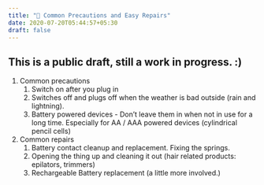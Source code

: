 ```yaml
---
title: "🌱 Common Precautions and Easy Repairs"
date: 2020-07-20T05:44:57+05:30
draft: false
---
```


## This is a public draft, still a work in progress. :)

1. Common precautions
   1. Switch on after you plug in
   2. Switches off and plugs off when the weather is bad outside (rain and lightning).
   3. Battery powered devices - Don’t leave them in when not in use for a long time. Especially for AA / AAA powered devices (cylindrical pencil cells)
2. Common repairs
   1. Battery contact cleanup and replacement. Fixing the springs.
   2. Opening the thing up and cleaning it out (hair related products: epilators, trimmers)
   3. Rechargeable Battery replacement (a little more involved.)
